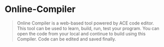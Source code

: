 # Online-Compiler
> Online Compiler is a web-based tool powered by ACE code editor. This tool can be used to learn, build, run, test your program. You can open the code from your local and continue to build using this Compiler. Code can be edited and saved finally.
